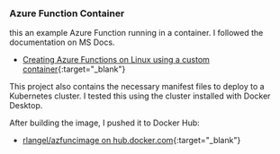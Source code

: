 ﻿### Azure Function Container 

this an example Azure Function running in a container. I followed the documentation on MS Docs. 

- [Creating Azure Functions on Linux using a custom container](https://docs.microsoft.com/en-us/azure/azure-functions/functions-create-function-linux-custom-image?tabs=bash%2Cportal&pivots=programming-language-csharp){:target="_blank"}

This project also contains the necessary manifest files to deploy to a Kubernetes cluster.  I tested this using the cluster 
installed with Docker Desktop.  

After building the image, I pushed it to Docker Hub: 

- [rlangel/azfuncimage on hub.docker.com](https://hub.docker.com/repository/docker/rlangel/azfuncimage){:target="_blank"}



